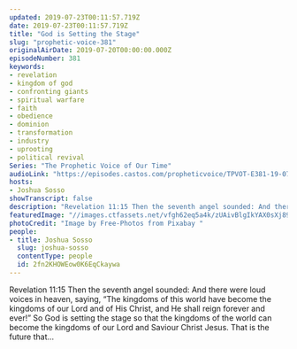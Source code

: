 ```yaml
---
updated: 2019-07-23T00:11:57.719Z
date: 2019-07-23T00:11:57.719Z
title: "God is Setting the Stage"
slug: "prophetic-voice-381"
originalAirDate: 2019-07-20T00:00:00.000Z
episodeNumber: 381
keywords:
- revelation
- kingdom of god
- confronting giants
- spiritual warfare
- faith
- obedience
- dominion
- transformation
- industry
- uprooting
- political revival
Series: "The Prophetic Voice of Our Time"
audioLink: "https://episodes.castos.com/propheticvoice/TPVOT-E381-19-07-20-21-God-is-Setting-the-Stage.mp3"
hosts:
- Joshua Sosso
showTranscript: false
description: "Revelation 11:15 Then the seventh angel sounded: And there were loud voices in heaven, saying, “The kingdoms of this world have become the kingdoms of our Lord and of His Christ, and He shall reign forever and ever!” So God is setting the stage so that the kingdoms of the world can become the kingdoms of our Lord and Saviour Christ Jesus. That is the future that..."
featuredImage: "//images.ctfassets.net/vfgh62eq5a4k/zUAivBlgIkYAX0sXj89Mz/3df19749ce797089b4bfb0a36f82f3b0/audience-868074_l.jpg"
photoCredit: "Image by Free-Photos from Pixabay "
people:
- title: Joshua Sosso
  slug: joshua-sosso
  contentType: people
  id: 2fn2KHOWEow0K6EqCkaywa
---
```

Revelation 11:15 Then the seventh angel sounded: And there were loud voices in heaven, saying, “The kingdoms of this world have become the kingdoms of our Lord and of His Christ, and He shall reign forever and ever!” So God is setting the stage so that the kingdoms of the world can become the kingdoms of our Lord and Saviour Christ Jesus. That is the future that...

